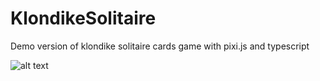 # KlondikeSolitaire
Demo version of klondike solitaire cards game with pixi.js and typescript

![alt text](https://imgur.com/ePbbAvF)